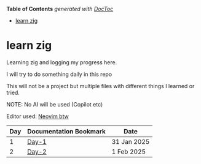 <!-- START doctoc generated TOC please keep comment here to allow auto update -->
<!-- DON'T EDIT THIS SECTION, INSTEAD RE-RUN doctoc TO UPDATE -->

**Table of Contents** _generated with [DocToc](https://github.com/thlorenz/doctoc)_

- [learn zig](#learn-zig)

<!-- END doctoc generated TOC please keep comment here to allow auto update -->

# learn zig

Learning zig and logging my progress here.

I will try to do something daily in this repo

This will not be a project but multiple files with different things I learned or tried.

NOTE: No AI will be used (Copilot etc)

Editor used: [Neovim btw](https://github.com/badhan-abhishek/nvimdot)

| Day | Documentation Bookmark                                     | Date        |
| --- | ---------------------------------------------------------- | ----------- |
| 1   | [Day-1](http://ziglang.org/documentation/0.13.0/#Integers) | 31 Jan 2025 |
| 2   | [Day-2](https://ziglang.org/documentation/0.13.0/#Multidimensional-Arrays) | 1 Feb 2025 |
